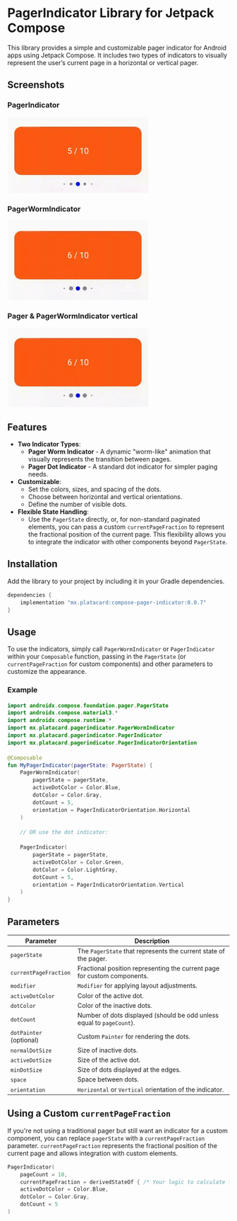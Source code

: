 # PagerIndicator Library for Jetpack Compose

This library provides a simple and customizable pager indicator for Android apps using Jetpack Compose. It includes two types of indicators to visually represent the user’s current page in a horizontal or vertical pager.

## Screenshots

### PagerIndicator

![Pager Indicator Demo](assets/pager_indicator_horizontal.gif)

### PagerWormIndicator

![Pager Indicator Demo](assets/wam_pager_indicator_horizontal.gif)

### Pager & PagerWormIndicator vertical

![Pager Indicator Demo](assets/wam_pager_indicator_horizontal.gif)

## Features

- **Two Indicator Types**:
    - **Pager Worm Indicator** - A dynamic "worm-like" animation that visually represents the transition between pages.
    - **Pager Dot Indicator** - A standard dot indicator for simpler paging needs.
- **Customizable**:
    - Set the colors, sizes, and spacing of the dots.
    - Choose between horizontal and vertical orientations.
    - Define the number of visible dots.
- **Flexible State Handling**:
    - Use the `PagerState` directly, or, for non-standard paginated elements, you can pass a custom `currentPageFraction` to represent the fractional position of the current page. This flexibility allows you to integrate the indicator with other components beyond `PagerState`.

## Installation

Add the library to your project by including it in your Gradle dependencies.

```gradle
dependencies {
    implementation "mx.platacard:compose-pager-indicator:0.0.7"
}
```

## Usage

To use the indicators, simply call `PagerWormIndicator` or `PagerIndicator` within your `Composable` function, passing in the `PagerState` (or `currentPageFraction` for custom components) and other parameters to customize the appearance.

### Example

```kotlin
import androidx.compose.foundation.pager.PagerState
import androidx.compose.material3.*
import androidx.compose.runtime.*
import mx.platacard.pagerindicator.PagerWormIndicator
import mx.platacard.pagerindicator.PagerIndicator
import mx.platacard.pagerindicator.PagerIndicatorOrientation

@Composable
fun MyPagerIndicator(pagerState: PagerState) {
    PagerWormIndicator(
        pagerState = pagerState,
        activeDotColor = Color.Blue,
        dotColor = Color.Gray,
        dotCount = 5,
        orientation = PagerIndicatorOrientation.Horizontal
    )
    
    // OR use the dot indicator:
    
    PagerIndicator(
        pagerState = pagerState,
        activeDotColor = Color.Green,
        dotColor = Color.LightGray,
        dotCount = 5,
        orientation = PagerIndicatorOrientation.Vertical
    )
}
```

## Parameters

| Parameter              | Description                                                                                               |
|------------------------|-----------------------------------------------------------------------------------------------------------|
| `pagerState`           | The `PagerState` that represents the current state of the pager.                                          |
| `currentPageFraction`  | Fractional position representing the current page for custom components.                                  |
| `modifier`             | `Modifier` for applying layout adjustments.                                                               |
| `activeDotColor`       | Color of the active dot.                                                                                  |
| `dotColor`             | Color of the inactive dots.                                                                               |
| `dotCount`             | Number of dots displayed (should be odd unless equal to `pageCount`).                                     |
| `dotPainter` (optional)| Custom `Painter` for rendering the dots.                                                                  |
| `normalDotSize`        | Size of inactive dots.                                                                                    |
| `activeDotSize`        | Size of the active dot.                                                                                   |
| `minDotSize`           | Size of dots displayed at the edges.                                                                      |
| `space`                | Space between dots.                                                                                       |
| `orientation`          | `Horizontal` or `Vertical` orientation of the indicator.                                                  |

## Using a Custom `currentPageFraction`

If you're not using a traditional pager but still want an indicator for a custom component, you can replace `pagerState` with a `currentPageFraction` parameter. `currentPageFraction` represents the fractional position of the current page and allows integration with custom elements.

```kotlin
PagerIndicator(
    pageCount = 10,
    currentPageFraction = derivedStateOf { /* Your logic to calculate fractional page position */ },
    activeDotColor = Color.Blue,
    dotColor = Color.Gray,
    dotCount = 5
)
```